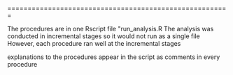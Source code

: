
=======================================================

The procedures are in one Rscript file "run_analysis.R
The analysis was conducted in incremental stages so it would not run as a single file 
However, each procedure ran well at the incremental stages

explanations to the procedures appear in the script as comments in every procedure
